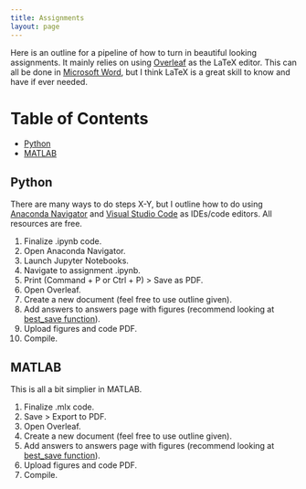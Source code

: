 ```yaml
---
title: Assignments
layout: page
---
```


Here is an outline for a pipeline of how to turn in beautiful looking assignments. It mainly relies on using [Overleaf](https://www.overleaf.com/) as the LaTeX editor. This can all be done in [Microsoft Word](https://udeploy.udel.edu/software-categories/office-productivity/), but I think LaTeX is a great skill to know and have if ever needed. 

# Table of Contents 
* [Python](#python)
* [MATLAB](#matlab)

## Python

There are many ways to do steps X-Y, but I outline how to do using [Anaconda Navigator](https://www.anaconda.com/products/individual) and [Visual Studio Code](https://code.visualstudio.com/) as IDEs/code editors. All resources are free. 

1. Finalize .ipynb code.
2. Open Anaconda Navigator.
3. Launch Jupyter Notebooks. 
4. Navigate to assignment .ipynb.
5. Print (Command + P or Ctrl + P) > Save as PDF.
6. Open Overleaf. 
7. Create a new document (feel free to use outline given).
8. Add answers to answers page with figures (recommend looking at [best_save function](https://tulimid1.github.io/savingfigR/best_save_py/)).
9. Upload figures and code PDF.
10. Compile. 


## MATLAB 

This is all a bit simplier in MATLAB. 

1. Finalize .mlx code.
2. Save > Export to PDF.
3. Open Overleaf.
4. Create a new document (feel free to use outline given).
5. Add answers to answers page with figures (recommend looking at [best_save function](https://tulimid1.github.io/savingfigR/best_save_m/)).
6. Upload figures and code PDF.
7. Compile. 
